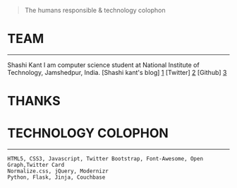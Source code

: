 
 >The humans responsible & technology colophon

# TEAM
------------
   
Shashi Kant
I am computer science student at National Institute of Technology, Jamshedpur, India.
[Shashi kant's blog] [1]
[Twitter] [2]
[Github] [3]

# THANKS

    

# TECHNOLOGY COLOPHON
-----------------------------------------

    HTML5, CSS3, Javascript, Twitter Bootstrap, Font-Awesome, Open Graph,Twitter Card
    Normalize.css, jQuery, Modernizr
    Python, Flask, Jinja, Couchbase

[1]: http://blog.tenhash.com/    "shashi kant's blog"
[2]: http://www.twitter.com/shashikant_10/    "twitter"
[3]: https://github.com/kant-shashi/    "github"